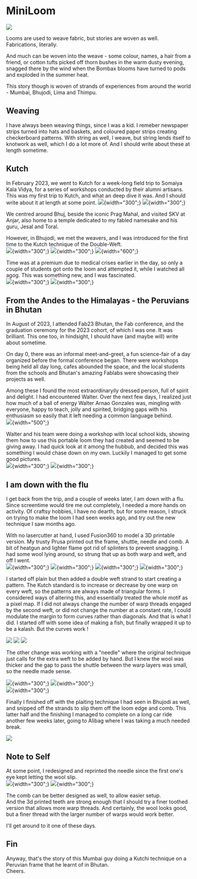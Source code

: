 # MiniLoom
![](./images/FabLoom/Fabloom-18.jpg)  

Looms are used to weave fabric, but stories are woven as well. Fabrications, literally.  

And much can be woven into the weave - some  colour, names, a hair from a friend, or cotton tufts picked off thorn bushes in the warm dusty evening, snagged there by the wind when the Bombax blooms have turned to pods and exploded in the summer heat.  

This story though is woven of strands of experiences from around the world - Mumbai, Bhujodi, Lima and Thimpu.

## Weaving
I have always been weaving things, since I was a kid. I remeber newspaper strips turned into hats and baskets, and coloured paper strips creating checkerboard patterns. With string as well, I weave, but string lends itself to knotwork as well, which I do a lot more of. And I should write about these at length sometime.

## Kutch
In February 2023, we went to Kutch for a week-long field trip to Somaiya Kala Vidya, for a series of workshops conducted by their alumni artisans. This was my first trip to Kutch, and what an deep dive it was. And I should write about it at length at some point.
![](./images/FabLoom/Fabloom-106.jpg){width="300";}
![](./images/FabLoom/Fabloom-108.jpg){width="300";}


We centred around Bhuj, beside the iconic Prag Mahal, and visited SKV at Anjar, also home to a temple dedicated to my fabled namesake and his guru, Jesal and Toral. 

However, in Bhujodi, we met the weavers, and I was introduced for the first time to the Kutch technique of the Double-Weft.  
![](./images/FabLoom/Fabloom-104.jpg){width="300";}
![](./images/FabLoom/Fabloom-107.jpg){width="300";}
![](./images/FabLoom/Fabloom-110.jpg){width="600";}

Time was at a premium due to medical crises earlier in the day, so only a couple of students got onto the loom and attempted it, while I watched all agog. This was something new, and I was fascinated.  
![](./images/FabLoom/Fabloom-105.jpg){width="300";}
![](./images/FabLoom/Fabloom-109.jpg){width="300";}

## From the Andes to the Himalayas - the Peruvians in Bhutan
In August of 2023, I attended Fab23 Bhutan, the Fab conference, and the graduation ceremony for the 2023 cohort, of which I was one. It was brilliant. This one too, in hindsight, I should have (and maybe will) write about sometime.

On day 0, there was an informal meet-and-greet, a fun science-fair of a day organized before the formal conference began. There were workshops being held all day long, cafes abounded the space, and the local students from the schools and Bhutan's amazing Fablabs were showcasing their projects as well.

Among these I found the most extraordinaryily dressed person, full of spirit and delight. I had encountered Walter. Over the next few days, I realized just how much of a ball of energy Walter Arnao Gonzales was, mingling with everyone, happy to teach, jolly and spirited, bridging gaps with his enthusiasm so easily that it left needing a common language behind.  
![](./images/FabLoom/Fabloom-101.jpg){width="500";}

Walter and his team were doing a workshop with local school kids, showing them how to use this portable loom they had created and seemed to be giving away. I had quick look at it among the hubbub, and decided this was something I would chase down on my own. Luckily I managed to get some good pictures.  
![](./images/FabLoom/Fabloom-102.jpg){width="300";}
![](./images/FabLoom/Fabloom-103.jpg){width="300";}

## I am down with the flu

I get back from the trip, and a couple of weeks later, I am down with a flu. Since screentime would tire me out completely, I needed a more hands on activity. Of craftsy hobbies, I have no dearth, but for some reason, I struck on trying to make the loom I had seen weeks ago, and try out the new technique I saw months ago.

With no lasercutter at hand, I used Fusion360 to model a 3D printable version. My trusty Prusa printed out the frame, shuttle, needle and comb. A bit of heatgun and lighter flame got rid of splinters to prevent snagging. I had some wool lying around, so strung that up as both warp and weft, and off I went.  
![](./images/FabLoom/Fabloom-21.jpg){width="300";}
![](./images/FabLoom/Fabloom-22.jpg){width="300";}
![](./images/FabLoom/Fabloom-10.jpg){width="300";}
![](./images/FabLoom/Fabloom-11.jpg){width="300";}

I started off plain but then added a double weft strand to start creating a pattern. The Kutch standard is to increase or decrease by one warp on every weft, so the patterns are always made of triangular forms. I considered ways of altering this, and essentially treated the whole motif as a pixel map. If I did not always change the number of warp threads engaged by the second weft, or did not change the number at a constant rate, I could modulate the margin to form curves rather than diagonals. And that is what I did. I started off with some idea of making a fish, but finally wrapped it up to be a kalash. But the curves work !  

![](./images/FabLoom/Fabloom-12.jpg)
![](./images/FabLoom/Fabloom-13.jpg)
![](./images/FabLoom/Fabloom-15.jpg)  

The other change was working with a "needle" where the original technique just calls for the extra weft to be added by hand. But I knew the wool was thicker and the gap to pass the shuttle between the warp layers was small, so the needle made sense.  

![](./images/FabLoom/Fabloom-16.jpg){width="300";}
![](./images/FabLoom/Fabloom-19.jpg){width="300";}  
![](./images/FabLoom/Fabloom-17.jpg){width="300";}

Finally I finished off with the plaiting technique I had seen in Bhujodi as well, and snipped off the strands to slip them off the loom edge and comb. This latter half and the finishing I managed to complete on a long car ride another few weeks later, going to Alibag where I was taking a much needed break.  

![](./images/FabLoom/Fabloom-20.jpg)  

## Note to Self

At some point, I redesigned and reprinted the needle since the first one's eye kept letting the wool slip.  
![](./images/FabLoom/Fabloom-14.jpg){width="300";}
![](./images/FabLoom/Fabloom-23.jpg){width="300";}

The comb can be better designed as well, to allow easier setup.  
And the 3d printed teeth are strong enough that I should try a finer toothed version that allows more warp threads.
And certainly, the wool looks good, but a finer thread with the larger number of warps would work better.  

I'll get around to it one of these days.

## Fin
Anyway, that's the story of this Mumbai guy doing a Kutchi technique on a Peruvian frame that he learnt of in Bhutan.  
Cheers.

![]()




